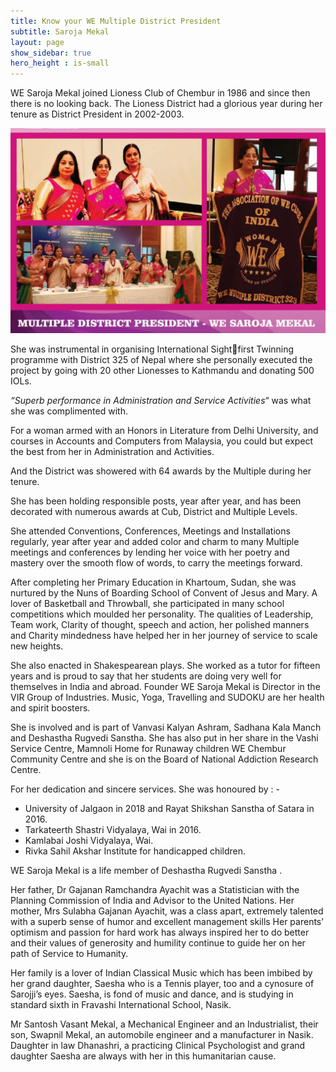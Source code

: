 ```yaml
---
title: Know your WE Multiple District President
subtitle: Saroja Mekal
layout: page
show_sidebar: true
hero_height : is-small
---
```


WE Saroja Mekal joined Lioness Club of Chembur in 1986 and since then there is no looking back.
 The Lioness District had a glorious year during her tenure as District President in 2002-2003. 

<a href="/assets/img/saroja_mekal.jpg" title="Saroja Mekal">
    <img src ="/assets/img/saroja_mekal.jpg" />
</a>

She was instrumental in organising International Sightfirst Twinning programme with District 325 of Nepal where she personally executed the project by going with 20 other Lionesses to Kathmandu and donating 500 IOLs. 

*“Superb performance in Administration and Service Activities“* was what she was complimented with.

For a woman armed with an Honors in Literature from Delhi University, and courses in Accounts and Computers from Malaysia, you could but expect the best from her in Administration and Activities.

And the District was showered with 64 awards by the Multiple during her tenure. 

She has been holding responsible posts, year after year, and has been decorated with numerous awards at Cub, District and Multiple Levels. 

She attended Conventions, Conferences, Meetings and Installations regularly, year after year and added color and charm to many Multiple meetings and conferences by lending her voice with her poetry and mastery over the smooth flow of words, to carry the meetings forward. 

After completing her Primary Education in Khartoum, Sudan, she was nurtured by the Nuns of Boarding School of Convent of Jesus and Mary. A lover of Basketball and Throwball, she participated in many school competitions which moulded her personality. The qualities of Leadership, Team work, Clarity of thought, speech and action, her polished manners and Charity mindedness have helped her in her journey of service to scale new heights. 

She also enacted in Shakespearean plays. She worked as a tutor for fifteen years and is proud to say that her students are doing very well for themselves in India and abroad. Founder WE Saroja Mekal is Director in the VIR Group of Industries. Music, Yoga, Travelling and SUDOKU are her health and spirit boosters.

She is involved and is part of Vanvasi Kalyan Ashram, Sadhana Kala Manch and Deshastha Rugvedi Sanstha. She has also put in her share in the Vashi  Service Centre, Mamnoli Home for Runaway children WE Chembur Community Centre and she is on the Board of National Addiction Research Centre. 

For her dedication and sincere services.  She was honoured by : - 
* University of Jalgaon in 2018 and Rayat Shikshan Sanstha of Satara in 2016.
* Tarkateerth Shastri Vidyalaya, Wai in 2016.
* Kamlabai Joshi Vidyalaya, Wai.
* Rivka Sahil Akshar Institute for handicapped children. 

WE Saroja Mekal is a life member of Deshastha Rugvedi Sanstha . 

Her father, Dr Gajanan Ramchandra Ayachit was a Statistician with the Planning Commission of India and Advisor to the United Nations. Her mother, Mrs Sulabha Gajanan Ayachit, was a class apart, extremely talented with a superb sense of humor and excellent management skills Her parents’ optimism and passion for hard work has always inspired her to do better and their values of generosity and humility continue to guide her on her path of Service to Humanity.

Her family is a lover of Indian Classical Music which has been imbibed by her grand daughter, Saesha who is a Tennis player, too and a cynosure of Sarojji’s eyes. Saesha, is fond of music and dance, and is studying in standard sixth in Fravashi International School, Nasik. 

Mr Santosh Vasant Mekal, a Mechanical Engineer and an Industrialist, their son, Swapnil Mekal, an automobile engineer and a manufacturer in Nasik. Daughter in law Dhanashri, a practicing Clinical Psychologist and grand daughter Saesha are always with her in this humanitarian cause.
